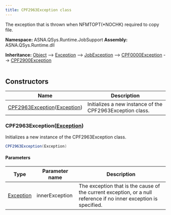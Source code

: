 ```yaml
---
title: CPF2963Exception class
---
```


The exception that is thrown when NFMTOPT(*NOCHK) required to copy file.

**Namespace:** ASNA.QSys.Runtime.JobSupport
**Assembly:** ASNA.QSys.Runtime.dll

**Inheritance:** [Object](https://docs.microsoft.com/en-us/dotnet/api/system.object) --> [Exception](https://docs.microsoft.com/en-us/dotnet/api/system.exception) --> [JobException](/reference/runtime/qsys-runtime-job-support/job-exception.html) --> [CPF0000Exception](/reference/runtime/qsys-runtime-job-support/cpf0000-exception.html) --> [CPF2900Exception](/reference/runtime/qsys-runtime-job-support/cpf2900-exception.html)
<br>
<br>

## Constructors

| Name | Description |
| --- | --- |
| [CPF2963Exception](#cpf2963exceptionexception)([Exception](https://docs.microsoft.com/en-us/dotnet/api/system.exception)) | Initializes a new instance of the CPF2963Exception class.

### CPF2963Exception([Exception](https://docs.microsoft.com/en-us/dotnet/api/system.exception))

Initializes a new instance of the CPF2963Exception class.

```cs
CPF2963Exception(Exception)
```

#### Parameters

| Type | Parameter name | Description
| --- | --- | ---
| [Exception](https://docs.microsoft.com/en-us/dotnet/api/system.exception) | innerException | The exception that is the cause of the current exception, or a null reference if no inner exception is specified.
